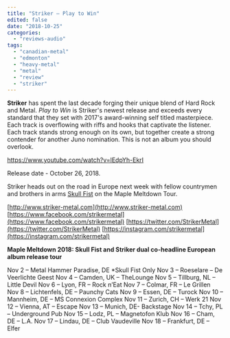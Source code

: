 ```yaml
---
title: "Striker – Play to Win"
edited: false
date: "2018-10-25"
categories:
  - "reviews-audio"
tags:
  - "canadian-metal"
  - "edmonton"
  - "heavy-metal"
  - "metal"
  - "review"
  - "striker"
---
```


**Striker** has spent the last decade forging their unique blend of Hard Rock and Metal. _Play to Win_ is Striker's newest release and exceeds every standard that they set with 2017's award-winning self titled masterpiece. Each track is overflowing with riffs and hooks that captivate the listener. Each track stands strong enough on its own, but together create a strong contender for another Juno nomination. This is not an album you should overlook.

https://www.youtube.com/watch?v=lEdpYh-EkrI

Release date - October 26, 2018.

Striker heads out on the road in Europe next week with fellow countrymen and brothers in arms [Skull Fist](https://www.facebook.com/skullfisted/) on the Maple Meltdown Tour.

[http://www.striker-metal.com](http://www.striker-metal.com) [https://www.facebook.com/strikermetal](https://www.facebook.com/strikermetal) [https://twitter.com/StrikerMetal](https://twitter.com/StrikerMetal) [https://instagram.com/strikermetal](https://instagram.com/strikermetal)

**Maple Meltdown 2018: Skull Fist and Striker dual co-headline European album release tour**

Nov 2 – Metal Hammer Paradise, DE \*Skull Fist Only Nov 3 – Roeselare – De Veerlichte Geest Nov 4 – Camden, UK – TheLounge Nov 5 – Tillburg, NL – Little Devil Nov 6 – Lyon, FR – Rock n’Eat Nov 7 – Colmar, FR – Le Grillen Nov 8 – Lichtenfels, DE – Paunchy Cats Nov 9 – Essen, DE – Turock Nov 10 – Mannheim, DE – MS Connexion Complex Nov 11 – Zurich, CH – Werk 21 Nov 12 – Vienna, AT – Escape Nov 13 – Munich, DE- Backstage Nov 14 – Tchy, PL – Underground Pub Nov 15 – Lodz, PL – Magnetofon Klub Nov 16 – Cham, DE – L.A. Nov 17 – Lindau, DE – Club Vaudeville Nov 18 – Frankfurt, DE – Elfer
